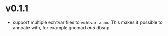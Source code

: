 v0.1.1
======
+ support multiple echtvar files to `echtvar anno`. This makes it possible to annoate with, for example gnomad *and* dbsnp.
